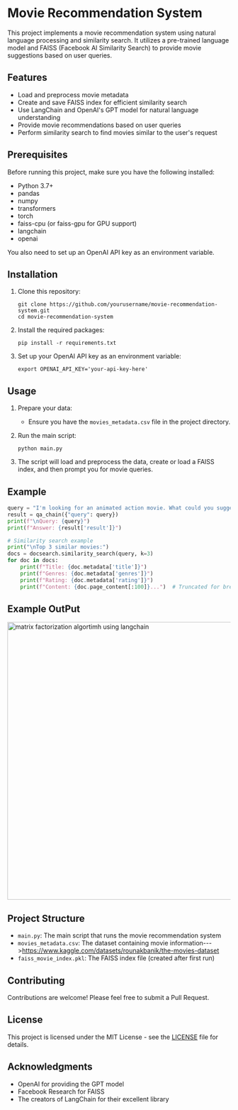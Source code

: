 # Movie Recommendation System

This project implements a movie recommendation system using natural language processing and similarity search. It utilizes a pre-trained language model and FAISS (Facebook AI Similarity Search) to provide movie suggestions based on user queries.

## Features

- Load and preprocess movie metadata
- Create and save FAISS index for efficient similarity search
- Use LangChain and OpenAI's GPT model for natural language understanding
- Provide movie recommendations based on user queries
- Perform similarity search to find movies similar to the user's request

## Prerequisites

Before running this project, make sure you have the following installed:

- Python 3.7+
- pandas
- numpy
- transformers
- torch
- faiss-cpu (or faiss-gpu for GPU support)
- langchain
- openai

You also need to set up an OpenAI API key as an environment variable.

## Installation

1. Clone this repository:
   ```
   git clone https://github.com/yourusername/movie-recommendation-system.git
   cd movie-recommendation-system
   ```

2. Install the required packages:
   ```
   pip install -r requirements.txt
   ```

3. Set up your OpenAI API key as an environment variable:
   ```
   export OPENAI_API_KEY='your-api-key-here'
   ```

## Usage

1. Prepare your data:
   - Ensure you have the `movies_metadata.csv` file in the project directory.

2. Run the main script:
   ```
   python main.py
   ```

3. The script will load and preprocess the data, create or load a FAISS index, and then prompt you for movie queries.

## Example

```python
query = "I'm looking for an animated action movie. What could you suggest to me?"
result = qa_chain({"query": query})
print(f"\nQuery: {query}")
print(f"Answer: {result['result']}")

# Similarity search example
print("\nTop 3 similar movies:")
docs = docsearch.similarity_search(query, k=3)
for doc in docs:
    print(f"Title: {doc.metadata['title']}")
    print(f"Genres: {doc.metadata['genres']}")
    print(f"Rating: {doc.metadata['rating']}")
    print(f"Content: {doc.page_content[:100]}...")  # Truncated for brevity
```

## Example OutPut
<img width="626" alt="matrix factorization algortimh using langchain" src="https://github.com/user-attachments/assets/ecb6537c-3aba-4174-b11e-f89a86c3ccfe">


## Project Structure

- `main.py`: The main script that runs the movie recommendation system
- `movies_metadata.csv`: The dataset containing movie information--->https://www.kaggle.com/datasets/rounakbanik/the-movies-dataset
- `faiss_movie_index.pkl`: The FAISS index file (created after first run)

## Contributing

Contributions are welcome! Please feel free to submit a Pull Request.

## License

This project is licensed under the MIT License - see the [LICENSE](LICENSE) file for details.

## Acknowledgments

- OpenAI for providing the GPT model
- Facebook Research for FAISS
- The creators of LangChain for their excellent library
